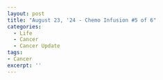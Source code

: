 ```yaml
---
layout: post
title: "August 23, '24 - Chemo Infusion #5 of 6"
categories:
  - Life
  - Cancer
  - Cancer Update
tags:
- Cancer
excerpt: ''
---
```

